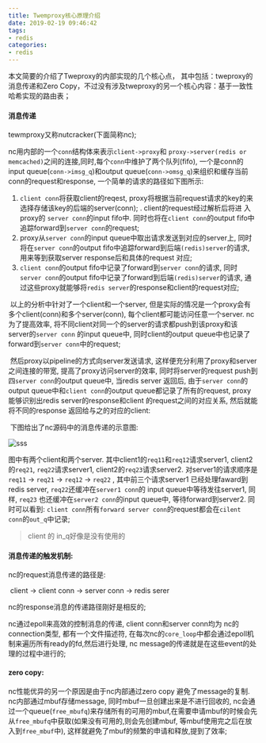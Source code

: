 ```yaml
---
title: Twemproxy核心原理介绍
date: 2019-02-19 09:46:42
tags:
- redis
categories: 
- redis 
---
```


本文简要的介绍了Tweproxy的内部实现的几个核心点， 其中包括：tweproxy的消息传递和Zero Copy，不过没有涉及tweproxy的另一个核心内容：基于一致性哈希实现的路由表；

<!--more-->

#### 消息传递

tewmproxy又称nutcracker(下面简称nc);

nc用内部的一个`conn`结构体来表示`client->proxy`和 `proxy->server(redis or memcached)`之间的连接,同时,每个`conn`中维护了两个队列(fifo), 一个是conn的input queue(`conn->imsg_q`)和output queue(`conn->omsg_q`)来组织和缓存当前conn的request和response, 一个简单的请求的路径如下图所示:

1. `client conn`将获取client的reqest, proxy将根据当前request请求的key的来选择存储该key的后端的server(conn);
   . client的request经过解析后将进	入proxy的 `server conn`的input fifo中. 同时也将在`client conn`的output fifo中追踪forward到`server conn`的request;
2. proxy从`server conn`的input queue中取出请求发送到对应的server上, 同时将在`server conn`的output fifo中追踪forward到后端`(redis)server`的请求, 用来等到获取server response后和具体的request 对应;
3. `client conn`的output fifo中记录了forward到`server conn`的请求, 同时`server conn`的output fifo中记录了forward到后端`(redis)server`的请求,  通过这些proxy就能够将`redis server`的response和client的request对应;

​     以上的分析中针对了一个client和一个server, 但是实际的情况是一个proxy会有多个client(conn)和多个server(conn), 每个client都可能访问任意一个server. nc为了提高效率, 将不同client对同一个的server的请求都push到该proxy和该server的`server conn` 的input queue中, 同时client的output queue中也记录了forward到`server conn`中的request; 

​	然后proxy以pipeline的方式向server发送请求, 这样便充分利用了proxy和server之间连接的带宽, 提高了proxy访问server的效率, 同时将server的request push到四`server conn`的output queue中,  当redis server 返回后, 由于`server conn`的output queue中和`client conn`的output queue都记录了所有的request, proxy 能够识别出redis server的response和client 的request之间的对应关系, 然后就能将不同的response 返回给与之的对应的client:

​	下图给出了nc源码中的消息传递的示意图:

![sss](https://i.imgur.com/RiURJv4.png)

图中有两个client和两个server. 其中client1的`req11`和`req12`请求server1, client2的`req21`, `req22`请求server1,  client2的`req23`请求server2.  对server1的请求顺序是 `req11` -> `req21` -> `req12` -> `req22` , 其中前三个请求server1 已经处理faward到redis server, `req22`还缓冲在`server1 conn`的 input queue中等待发往server1, 同样, `req23` 也还缓冲在`server2 conn`的input queue中, 等待forward到server2.  同时可以看到: `client conn`所有`forward server conn`的request都会在`cilent conn`的`out_q`中记录;

> client 的 in_q好像是没有使用的



#### 消息传递的触发机制:

nc的request消息传递的路径是: 

​				client -> client conn -> server conn -> redis serer

nc的response消息的传递路径刚好是相反的;

nc通过epoll来高效的控制消息的传递, client conn和server conn均为 nc的connection类型, 都有一个文件描述符, 在每次nc的`core_loop`中都会通过epoll机制来遍历所有ready的fd,然后进行处理, nc message的传递就是在这些event的处理的过程中进行的;



#### zero copy:

nc性能优异的另一个原因是由于nc内部通过zero copy 避免了message的复制. nc内部通过mbuf存储message, 同时mbuf一旦创建出来是不进行回收的, nc会通过一个queue(`free_mbufq`)来存储所有的可用的mbuf,在需要申请mbuf的时候会先从`free_mbufq`中获取(如果没有可用的,则会先创建mbuf, 等mbuf使用完之后在放入到`free_mbuf`中), 这样就避免了mbuf的频繁的申请和释放,提到了效率;